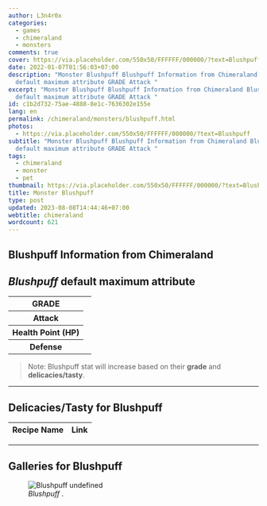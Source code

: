 ```yaml
---
author: L3n4r0x
categories:
  - games
  - chimeraland
  - monsters
comments: true
cover: https://via.placeholder.com/550x50/FFFFFF/000000/?text=Blushpuff
date: 2022-01-07T01:56:03+07:00
description: "Monster Blushpuff Blushpuff Information from Chimeraland Blushpuff
  default maximum attribute GRADE Attack "
excerpt: "Monster Blushpuff Blushpuff Information from Chimeraland Blushpuff
  default maximum attribute GRADE Attack "
id: c1b2d732-75ae-4888-8e1c-7636302e155e
lang: en
permalink: /chimeraland/monsters/blushpuff.html
photos:
  - https://via.placeholder.com/550x50/FFFFFF/000000/?text=Blushpuff
subtitle: "Monster Blushpuff Blushpuff Information from Chimeraland Blushpuff
  default maximum attribute GRADE Attack "
tags:
  - chimeraland
  - monster
  - pet
thumbnail: https://via.placeholder.com/550x50/FFFFFF/000000/?text=Blushpuff
title: Monster Blushpuff
type: post
updated: 2023-08-08T14:44:46+07:00
webtitle: chimeraland
wordcount: 621
---
```


<link
  rel="stylesheet"
  href="https://rawcdn.githack.com/dimaslanjaka/Web-Manajemen/870a349/css/bootstrap-5-3-0-alpha3-wrapper.css"
/>
<section id="bootstrap-wrapper">
  <div data-bs-theme="dark">
    <h2>Blushpuff Information from Chimeraland</h2>
    <h2 id="attribute"><i>Blushpuff</i> default maximum attribute</h2>
    <div class="row">
      <div class="col mb-2">
        <div class="card">
          <div class="card-body">
            <table>
              <tr>
                <th>GRADE</th>
                <td><br /></td>
              </tr>
              <tr>
                <th>Attack</th>
                <td></td>
              </tr>
              <tr>
                <th>Health Point (HP)</th>
                <td></td>
              </tr>
              <tr>
                <th>Defense</th>
                <td></td>
              </tr>
            </table>
          </div>
        </div>
      </div>
    </div>
    <blockquote class="bd-callout bd-callout-warning">
      Note: Blushpuff stat will increase based on their <b>grade</b> and
      <b>delicacies/tasty</b>.
    </blockquote>
    <hr />
    <h2 id="delicacies">Delicacies/Tasty for Blushpuff</h2>
    <div class="card">
      <div class="card-body">
        <div class="table-responsive">
          <table class="table table-striped">
            <thead>
              <tr>
                <th>Recipe Name</th>
                <th>Link</th>
              </tr>
            </thead>
            <tbody></tbody>
          </table>
        </div>
      </div>
    </div>
    <hr />
    <div id="gallery">
      <h2>Galleries for Blushpuff</h2>
      <div class="row">
        <div class="col-lg-6 col-12">
          <figure>
            <img
              src="https://www.webmanajemen.com/undefined"
              alt="Blushpuff undefined"
            />
            <figcaption style="word-wrap: break-word">
              <i>Blushpuff</i> .
            </figcaption>
          </figure>
        </div>
      </div>
    </div>
  </div>
</section>